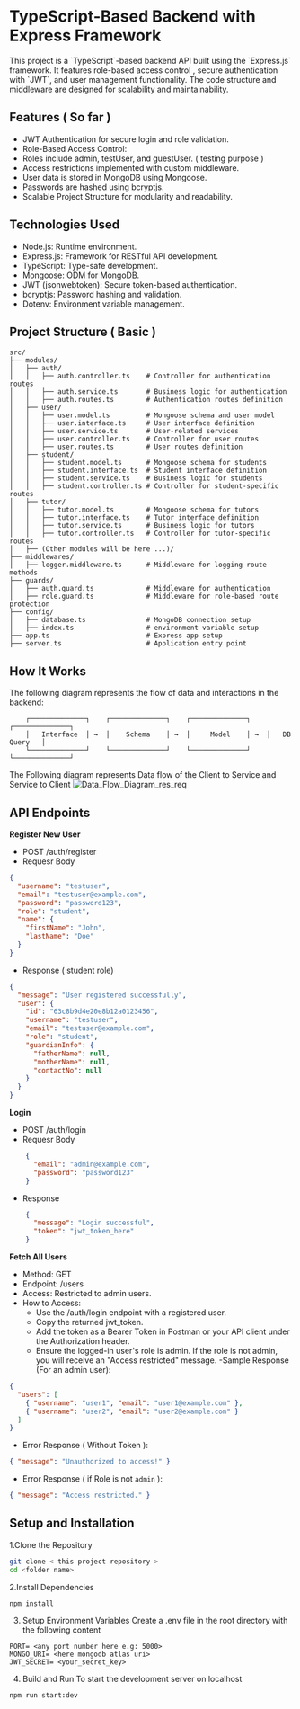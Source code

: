 <div style="center"> <h1>TypeScript-Based Backend with Express Framework</h1> </div>

<p>This project is a `TypeScript`-based backend API built using the `Express.js` framework. It features role-based access control , 
secure authentication with `JWT`, and user management functionality.
The code structure and middleware are designed for scalability and maintainability.</p>

## Features ( So far )

- JWT Authentication for secure login and role validation.
- Role-Based Access Control:
- Roles include admin, testUser, and guestUser. ( testing purpose )
- Access restrictions implemented with custom middleware.
- User data is stored in MongoDB using Mongoose.
- Passwords are hashed using bcryptjs.
- Scalable Project Structure for modularity and readability.

## Technologies Used

- Node.js: Runtime environment.
- Express.js: Framework for RESTful API development.
- TypeScript: Type-safe development.
- Mongoose: ODM for MongoDB.
- JWT (jsonwebtoken): Secure token-based authentication.
- bcryptjs: Password hashing and validation.
- Dotenv: Environment variable management.

## Project Structure ( Basic )

```
src/
├── modules/
│   ├── auth/
│   │   ├── auth.controller.ts    # Controller for authentication routes
│   │   ├── auth.service.ts       # Business logic for authentication
│   │   ├── auth.routes.ts        # Authentication routes definition
│   ├── user/
│   │   ├── user.model.ts         # Mongoose schema and user model
│   │   ├── user.interface.ts     # User interface definition
│   │   ├── user.service.ts       # User-related services
│   │   ├── user.controller.ts    # Controller for user routes
│   │   ├── user.routes.ts        # User routes definition
│   ├── student/
│   │   ├── student.model.ts      # Mongoose schema for students
│   │   ├── student.interface.ts  # Student interface definition
│   │   ├── student.service.ts    # Business logic for students
│   │   ├── student.controller.ts # Controller for student-specific routes
│   ├── tutor/
│   │   ├── tutor.model.ts        # Mongoose schema for tutors
│   │   ├── tutor.interface.ts    # Tutor interface definition
│   │   ├── tutor.service.ts      # Business logic for tutors
│   │   ├── tutor.controller.ts   # Controller for tutor-specific routes
│   ├── (Other modules will be here ...)/
├── middlewares/
│   ├── logger.middleware.ts      # Middleware for logging route methods
├── guards/
│   ├── auth.guard.ts             # Middleware for authentication
│   ├── role.guard.ts             # Middleware for role-based route protection
├── config/
│   ├── database.ts               # MongoDB connection setup
│   ├── index.ts                  # environment variable setup
├── app.ts                        # Express app setup
├── server.ts                     # Application entry point
```

## **How It Works**

The following diagram represents the flow of data and interactions in the backend:

```plaintext
    ┌──────────────┐    ┌──────────────┐    ┌──────────────┐    ┌──────────────┐
    │   Interface  │ →  │    Schema    │ →  │     Model    │ →  │   DB Query   │
    └──────────────┘    └──────────────┘    └──────────────┘    └──────────────┘
```

The Following diagram represents Data flow of the Client to Service and Service to Client
![Data_Flow_Diagram_res_req](https://github.com/user-attachments/assets/68ec1297-a05e-4733-9ca2-19b58ddcb8ab)


## API Endpoints

**Register New User**

- POST /auth/register
- Requesr Body

```json
{
  "username": "testuser",
  "email": "testuser@example.com",
  "password": "password123",
  "role": "student",
  "name": {
    "firstName": "John",
    "lastName": "Doe"
  }
}
```

- Response ( student role)

```json
{
  "message": "User registered successfully",
  "user": {
    "id": "63c8b9d4e20e8b12a0123456",
    "username": "testuser",
    "email": "testuser@example.com",
    "role": "student",
    "guardianInfo": {
      "fatherName": null,
      "motherName": null,
      "contactNo": null
    }
  }
}
```

**Login**

- POST /auth/login
- Requesr Body

```json
    {
      "email": "admin@example.com",
      "password": "password123"
    }
```

- Response

```json
    {
      "message": "Login successful",
      "token": "jwt_token_here"
    }
```

**Fetch All Users**

- Method: GET
- Endpoint: /users
- Access: Restricted to admin users.
- How to Access:
  - Use the /auth/login endpoint with a registered user.
  - Copy the returned jwt_token.
  - Add the token as a Bearer Token in Postman or your API client under the Authorization header.
  - Ensure the logged-in user's role is admin. If the role is not admin, you will receive an "Access restricted" message.
    -Sample Response (For an admin user):

```json
{
  "users": [
    { "username": "user1", "email": "user1@example.com" },
    { "username": "user2", "email": "user2@example.com" }
  ]
}
```

- Error Response ( Without Token ):

```json
{ "message": "Unauthorized to access!" }
```

- Error Response ( if Role is not `admin` ):

```json
{ "message": "Access restricted." }
```

## Setup and Installation

1.Clone the Repository

```bash
git clone < this project repository >
cd <folder name>
```

2.Install Dependencies

```bash
npm install
```

3. Setup Environment Variables Create a .env file in the root directory with the following content

```
PORT= <any port number here e.g: 5000>
MONGO_URI= <here mongodb atlas uri>
JWT_SECRET= <your_secret_key>

```

4. Build and Run To start the development server on localhost

```
npm run start:dev
```
